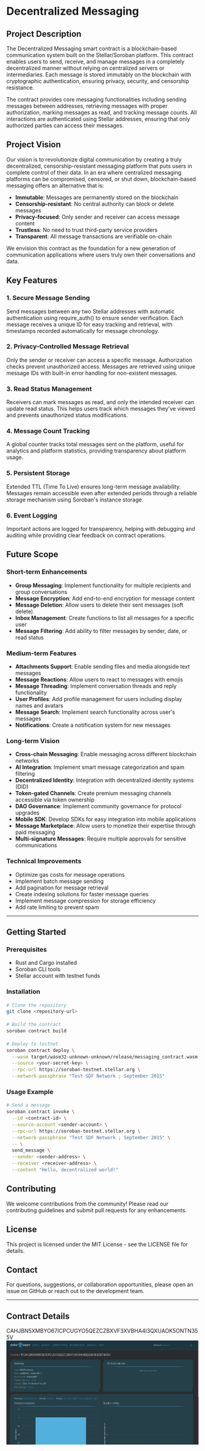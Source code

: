 # Decentralized Messaging

## Project Description

The Decentralized Messaging smart contract is a blockchain-based communication system built on the Stellar/Soroban platform. This contract enables users to send, receive, and manage messages in a completely decentralized manner without relying on centralized servers or intermediaries. Each message is stored immutably on the blockchain with cryptographic authentication, ensuring privacy, security, and censorship resistance.

The contract provides core messaging functionalities including sending messages between addresses, retrieving messages with proper authorization, marking messages as read, and tracking message counts. All interactions are authenticated using Stellar addresses, ensuring that only authorized parties can access their messages.

## Project Vision

Our vision is to revolutionize digital communication by creating a truly decentralized, censorship-resistant messaging platform that puts users in complete control of their data. In an era where centralized messaging platforms can be compromised, censored, or shut down, blockchain-based messaging offers an alternative that is:

- **Immutable**: Messages are permanently stored on the blockchain
- **Censorship-resistant**: No central authority can block or delete messages
- **Privacy-focused**: Only sender and receiver can access message content
- **Trustless**: No need to trust third-party service providers
- **Transparent**: All message transactions are verifiable on-chain

We envision this contract as the foundation for a new generation of communication applications where users truly own their conversations and data.

## Key Features

### 1. Secure Message Sending
Send messages between any two Stellar addresses with automatic authentication using require_auth() to ensure sender verification. Each message receives a unique ID for easy tracking and retrieval, with timestamps recorded automatically for message chronology.

### 2. Privacy-Controlled Message Retrieval
Only the sender or receiver can access a specific message. Authorization checks prevent unauthorized access. Messages are retrieved using unique message IDs with built-in error handling for non-existent messages.

### 3. Read Status Management
Receivers can mark messages as read, and only the intended receiver can update read status. This helps users track which messages they've viewed and prevents unauthorized status modifications.

### 4. Message Count Tracking
A global counter tracks total messages sent on the platform, useful for analytics and platform statistics, providing transparency about platform usage.

### 5. Persistent Storage
Extended TTL (Time To Live) ensures long-term message availability. Messages remain accessible even after extended periods through a reliable storage mechanism using Soroban's instance storage.

### 6. Event Logging
Important actions are logged for transparency, helping with debugging and auditing while providing clear feedback on contract operations.

## Future Scope

### Short-term Enhancements
- **Group Messaging**: Implement functionality for multiple recipients and group conversations
- **Message Encryption**: Add end-to-end encryption for message content
- **Message Deletion**: Allow users to delete their sent messages (soft delete)
- **Inbox Management**: Create functions to list all messages for a specific user
- **Message Filtering**: Add ability to filter messages by sender, date, or read status

### Medium-term Features
- **Attachments Support**: Enable sending files and media alongside text messages
- **Message Reactions**: Allow users to react to messages with emojis
- **Message Threading**: Implement conversation threads and reply functionality
- **User Profiles**: Add profile management for users including display names and avatars
- **Message Search**: Implement search functionality across user's messages
- **Notifications**: Create a notification system for new messages

### Long-term Vision
- **Cross-chain Messaging**: Enable messaging across different blockchain networks
- **AI Integration**: Implement smart message categorization and spam filtering
- **Decentralized Identity**: Integration with decentralized identity systems (DID)
- **Token-gated Channels**: Create premium messaging channels accessible via token ownership
- **DAO Governance**: Implement community governance for protocol upgrades
- **Mobile SDK**: Develop SDKs for easy integration into mobile applications
- **Message Marketplace**: Allow users to monetize their expertise through paid messaging
- **Multi-signature Messages**: Require multiple approvals for sensitive communications

### Technical Improvements
- Optimize gas costs for message operations
- Implement batch message sending
- Add pagination for message retrieval
- Create indexing solutions for faster message queries
- Implement message compression for storage efficiency
- Add rate limiting to prevent spam

---

## Getting Started

### Prerequisites
- Rust and Cargo installed
- Soroban CLI tools
- Stellar account with testnet funds

### Installation
```bash
# Clone the repository
git clone <repository-url>

# Build the contract
soroban contract build

# Deploy to testnet
soroban contract deploy \
  --wasm target/wasm32-unknown-unknown/release/messaging_contract.wasm \
  --source <your-secret-key> \
  --rpc-url https://soroban-testnet.stellar.org \
  --network-passphrase "Test SDF Network ; September 2015"
```

### Usage Example
```bash
# Send a message
soroban contract invoke \
  --id <contract-id> \
  --source-account <sender-account> \
  --rpc-url https://soroban-testnet.stellar.org \
  --network-passphrase "Test SDF Network ; September 2015" \
  -- \
  send_message \
  --sender <sender-address> \
  --receiver <receiver-address> \
  --content "Hello, decentralized world!"
```

## Contributing

We welcome contributions from the community! Please read our contributing guidelines and submit pull requests for any enhancements.

## License

This project is licensed under the MIT License - see the LICENSE file for details.

## Contact

For questions, suggestions, or collaboration opportunities, please open an issue on GitHub or reach out to the development team.

---

## Contract Details
CAHJBN5XMBYO67ICPCUGYO5QEZCZBXVF3XVBHA4I3QXUAOK5ONTN355V
![alt text](<imge.png>)



